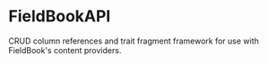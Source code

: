 # FieldBookAPI
CRUD column references and trait fragment framework for use with FieldBook's content providers.
